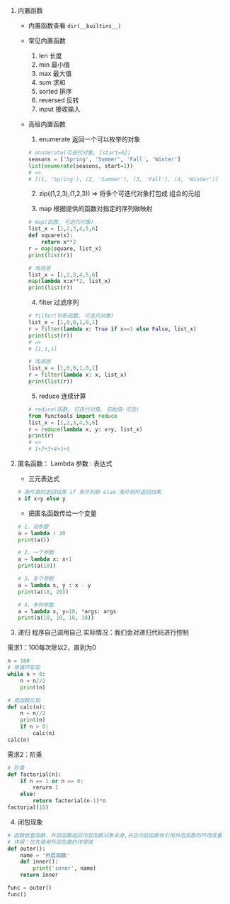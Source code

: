 1. 内置函数
    * 内置函数查看
    ```dir(__builtins__)```
    
    * 常见内置函数
        1. len 长度
        2. min 最小值
        3. max 最大值
        4. sum 求和
        5. sorted 排序
        6. reversed 反转
        7. input 接收输入
        
    * 高级内置函数
        
        1. enumerate 返回一个可以枚举的对象
        ```python
        # enumerate(可迭代对象, [start=0])
        seasons = ['Spring', 'Summer', 'Fall', 'Winter']
        list(enumerate(seasons, start=1))
        # =>
        # [(1, 'Spring'), (2, 'Summer'), (3, 'Fall'), (4, 'Winter')]
        ```
        
        2. zip((1,2,3),(1,2,3)) => 将多个可迭代对象打包成 组合的元组

        3. map 根据提供的函数对指定的序列做映射
        ```python
        # map(函数, 可迭代对象)
        list_x = [1,2,3,4,5,6]
        def square(x):
            return x**2
        r = map(square, list_x)
        print(list(r))
        
        # 改进版
        list_x = [1,2,3,4,5,6]
        map(lambda x:x**2, list_x)
        print(list(r))
        ```
        4. filter 过滤序列
        ```python
        # filter(判断函数, 可迭代对象)
        list_x = [1,0,0,1,0,1]
        r = filter(lambda x: True if x==1 else False, list_x)
        print(list(r))
        # =>
        # [1,1,1]
        
        # 改进版
        list_x = [1,0,0,1,0,1]
        r = filter(lambda x: x, list_x)
        print(list(r))
        ```
        

        5. reduce 连续计算
        ```python
        # reduce(函数, 可迭代对象, 初始值-可选)
        from functools import reduce
        list_x = [1,2,3,4,5,6]
        r = reduce(lambda x, y: x+y, list_x)
        print(r)
        # =>
        # 1+2+3+4+5+6
        ```




2. 匿名函数：
    Lambda 参数 : 表达式
    
    * 三元表达式
    ```python
    # 条件真时返回结果 if 条件判断 else 条件假时返回结果
    x if x>y else y
    ```

    * 把匿名函数传给一个变量
    ```python
    # 1、没参数
    a = lambda : 20
    print(a())
    
    # 2、一个参数
    a = lambda x: x+1
    print(a(10))
    
    # 3、多个参数
    a = lambda x, y : x - y
    print(a(10, 20))
    
    # 4、多种参数
    a = lambda x, y=10, *args: args
    print(a(10, 10, 10, 10))
    ```
  

3. 递归
    程序自己调用自己
    实际情况：我们会对递归代码进行控制

需求1：100每次除以2，直到为0

```python
n = 100
# 用循环实现
while n > 0:
    n = n//2
    print(n)

# 用函数实现
def calc(n):
    n = n//2
    print(n)
    if n > 0:
        calc(n)
calc(n)
```
需求2：阶乘
```python
# 阶乘
def factorial(n):
    if n == 1 or n == 0:
        rerurn 1
    else:
        return factorial(n-1)*n
factorial(10)
```


4. 闭包现象
    
```python
# 函数嵌套函数，外层函数返回内层函数对象本身,并且内层函数有引用外层函数的环境变量
# 作用：优先使用外层包裹的作用域
def outer():
    name = '外层函数'
    def inner():
        print('inner', name)
    return inner

func = outer()
func()
```